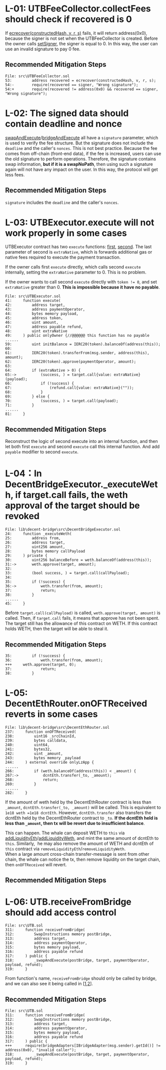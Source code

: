 # L-01: UTBFeeCollector.collectFees should check if recovered is 0

If [ecrecover(constructedHash, v, r, s)](https://github.com/code-423n4/2024-01-decent/blob/main/src/UTBFeeCollector.sol#L53-L54) fails, it will return address(0x0), because the signer is not set when the UTBFeeCollector is created. Before the owner calls [setSigner](https://github.com/code-423n4/2024-01-decent/blob/main/src/UTBFeeCollector.sol#L18-L20), the signer is equal to 0. In this way, the user can use an invalid signature to pay 0 fee.

## Recommended Mitigation Steps

```fix
File: src\UTBFeeCollector.sol
53:         address recovered = ecrecover(constructedHash, v, r, s);
54:-        require(recovered == signer, "Wrong signature");
54:+        require(recovered != address(0x0) && recovered == signer, "Wrong signature");
```

# L-02: The signed data should contain deadline and nonce

[swapAndExecute](https://github.com/code-423n4/2024-01-decent/blob/main/src/UTB.sol#L108-L112)/[bridgeAndExecute](https://github.com/code-423n4/2024-01-decent/blob/main/src/UTB.sol#L259-L263) all have a `signature` parameter, which is used to verify the fee structure. But the signature does not include the `deadline` and the caller's `nonces`. This is not best practice. Because the fee comes from off-chain (front-end data), if the fee is increased, users can use the old signature to perform operations. Therefore, the signature contains swap information, **but if it is a swapNoPath**, then using such a signature again will not have any impact on the user. In this way, the protocol will get less fees.

## Recommended Mitigation Steps

`signature` includes the `deadline` and the caller's `nonces`.

# L-03: UTBExecutor.execute will not work properly in some cases

UTBExecutor contract has two `execute` functions: [first](https://github.com/code-423n4/2024-01-decent/blob/main/src/UTBExecutor.sol#L19), [second](https://github.com/code-423n4/2024-01-decent/blob/main/src/UTBExecutor.sol#L41). The last parameter of second is `extraNative`, which is forwards additional gas or native fees required to execute the payment transaction.

If the owner calls first `execute` directly, which calls second `execute` internally, setting the `extraNative` parameter to 0. This is no problem.

If the owner wants to call second `execute` directly with `token != 0`, and set `extraNative` greater than 0. **This is impossible because it have no payable**.

```solidity
File: src\UTBExecutor.sol
41:     function execute(
42:         address target,
43:         address paymentOperator,
44:         bytes memory payload,
45:         address token,
46:         uint amount,
47:         address payable refund,
48:         uint extraNative
49:     ) public onlyOwner {//@@@@@@ this function has no payable
......
59:         uint initBalance = IERC20(token).balanceOf(address(this));
60: 
61:         IERC20(token).transferFrom(msg.sender, address(this), amount);
62:         IERC20(token).approve(paymentOperator, amount);
63: 
64:         if (extraNative > 0) {
65:->           (success, ) = target.call{value: extraNative}(payload);
66:             if (!success) {
67:                 (refund.call{value: extraNative}(""));
68:             }
69:         } else {
70:             (success, ) = target.call(payload);
71:         }
......
81:     }
```

## Recommended Mitigation Steps

Reconstruct the logic of second execute into an internal function, and then let both first `execute` and second `execute` call this internal function. And add `payable` modifier to second `execute`.

# L-04：In DecentBridgeExecutor._executeWeth, if target.call fails, the weth approval of the target should be revoked

```solidity
File: lib\decent-bridge\src\DecentBridgeExecutor.sol
24:     function _executeWeth(
25:         address from,
26:         address target,
27:         uint256 amount,
28:         bytes memory callPayload
29:     ) private {
30:         uint256 balanceBefore = weth.balanceOf(address(this));
31:->       weth.approve(target, amount);
32: 
33:         (bool success, ) = target.call(callPayload);
34: 
35:         if (!success) {
36:->           weth.transfer(from, amount);
37:             return;
38:         }
......
45:     }
```

Before `target.call(callPayload)` is called, `weth.approve(target, amount)` is called. Then, if `target.call` fails, it means that approve has not been spent. The target still has the allowance of this contract on WETH. If this contract holds WETH, then the target will be able to steal it.

## Recommended Mitigation Steps

```fix
35:         if (!success) {
36:             weth.transfer(from, amount);
+++		weth.approve(target, 0);
37:             return;
38:         }
```

# L-05: DecentEthRouter.onOFTReceived reverts in some cases

```solidity
File: lib\decent-bridge\src\DecentEthRouter.sol
237:     function onOFTReceived(
238:         uint16 _srcChainId,
239:         bytes calldata,
240:         uint64,
241:         bytes32,
242:         uint _amount,
243:         bytes memory _payload
244:     ) external override onlyLzApp {
......
266:         if (weth.balanceOf(address(this)) < _amount) {
267:->           dcntEth.transfer(_to, _amount);
268:             return;
269:         }
......
282:     }
```

If the amount of weth held by the DecentEthRouter contract is less than `_amount`, `dcntEth.transfer(_to, _amount)` will be called. This is equivalent to `1e18 weth =1e18 dcntEth`. However, `dcntEth.transfer` also transfers the dcntEth held by the DecentEthRouter contract to `_to`. **If the dcntEth held is less than `_amount`, then tx will be revert due to insufficient balance**.

This can happen. The whale can deposit WETH to `this` via [addLiquidityEth](https://github.com/decentxyz/decent-bridge/blob/7f90fd4489551b69c20d11eeecb17a3f564afb18/src/DecentEthRouter.sol#L302)/[addLiquidityWeth](https://github.com/decentxyz/decent-bridge/blob/7f90fd4489551b69c20d11eeecb17a3f564afb18/src/DecentEthRouter.sol#L322), and mint the same amount of dcntEth to `this`. Similarly,  he may also remove the amount of WETH and dcntEth of `this` contract via `removeLiquidityEth`/`removeLiquidityWeth`.  
When a large amount cross-chain transfer-message is sent from other chain, the whale can notice the tx, then remove liquidity on the target chain, then `onOFTReceived` will revert.

## Recommended Mitigation Steps

# L-06: UTB.receiveFromBridge should add access control

```solidity
File: src\UTB.sol
311:     function receiveFromBridge(
312:         SwapInstructions memory postBridge,
313:         address target,
314:         address paymentOperator,
315:         bytes memory payload,
316:         address payable refund
317:     ) public {
318:         _swapAndExecute(postBridge, target, paymentOperator, payload, refund);
319:     }
```

From function's name, `receiveFromBridge` should only be called by bridge, and we can also see it being called in [[1](https://github.com/code-423n4/2024-01-decent/blob/main/src/bridge_adapters/DecentBridgeAdapter.sol#L147),[2](https://github.com/code-423n4/2024-01-decent/blob/main/src/bridge_adapters/StargateBridgeAdapter.sol#L209)].

## Recommended Mitigation Steps

```fix
File: src\UTB.sol
311:     function receiveFromBridge(
312:         SwapInstructions memory postBridge,
313:         address target,
314:         address paymentOperator,
315:         bytes memory payload,
316:         address payable refund
317:     ) public {
+++	     require(bridgeAdapters[IBridgeAdapter(msg.sender).getId()] != address(0x0), "invalid caller");
318:         _swapAndExecute(postBridge, target, paymentOperator, payload, refund);
319:     }
```

&nbsp;
